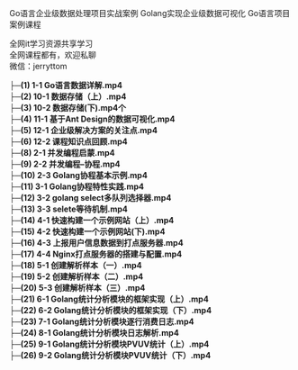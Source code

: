 Go语言企业级数据处理项目实战案例 Golang实现企业级数据可视化 Go语言项目案例课程

全网it学习资源共享学习<br>全网课程都有，欢迎私聊<br>微信：jerryttom<br>

<strong>├─(1) 1-1 Go语言数据详解.mp4</strong><br> <strong>├─(2) 10-1 数据存储（上）.mp4</strong><br> <strong>├─(3) 10-2 数据存储(下).mp4个</strong><br> <strong>├─(4) 11-1 基于Ant Design的数据可视化.mp4</strong><br> <strong>├─(5) 12-1 企业级解决方案的关注点.mp4</strong><br> <strong>├─(6) 12-2 课程知识点回顾.mp4</strong><br> <strong>├─(8) 2-1 并发编程启蒙.mp4</strong><br> <strong>├─(9) 2-2 并发编程–协程.mp4</strong><br> <strong>├─(10) 2-3 Golang协程基本示例.mp4</strong><br> <strong>├─(11) 3-1 Golang协程特性实践.mp4</strong><br> <strong>├─(12) 3-2 golang select多队列选择器.mp4</strong><br> <strong>├─(13) 3-3 selete等待机制.mp4</strong><br> <strong>├─(14) 4-1 快速构建一个示例网站（上）.mp4</strong><br> <strong>├─(15) 4-2 快速构建一个示例网站(下).mp4</strong><br> <strong>├─(16) 4-3 上报用户信息数据到打点服务器.mp4</strong><br> <strong>├─(17) 4-4 Nginx打点服务器的搭建与配置.mp4</strong><br> <strong>├─(18) 5-1 创建解析样本（一）.mp4</strong><br> <strong>├─(19) 5-2 创建解析样本（二）.mp4</strong><br> <strong>├─(20) 5-3 创建解析样本（三）.mp4</strong><br> <strong>├─(21) 6-1 Golang统计分析模块的框架实现（上）.mp4</strong><br> <strong>├─(22) 6-2 Golang统计分析模块的框架实现（下）.mp4</strong><br> <strong>├─(23) 7-1 Golang统计分析模块逐行消费日志.mp4</strong><br> <strong>├─(24) 8-1 Golang统计分析模块日志解析.mp4</strong><br> <strong>├─(25) 9-1 Golang统计分析模块PVUV统计（上）.mp4</strong><br> <strong>├─(26) 9-2 Golang统计分析模块PVUV统计（下）.mp4</strong>